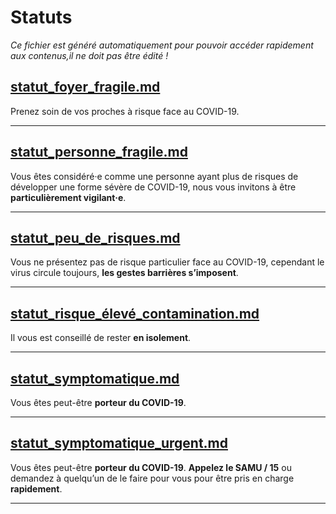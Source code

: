 
# Statuts

*Ce fichier est généré automatiquement pour pouvoir accéder rapidement aux contenus,il ne doit pas être édité !*


## [statut_foyer_fragile.md](statut_foyer_fragile.md)

Prenez soin de vos proches à risque face au COVID-19.


---


## [statut_personne_fragile.md](statut_personne_fragile.md)

Vous êtes considéré·e comme une personne ayant plus de risques de développer une forme sévère de COVID-19, nous vous invitons à être **particulièrement vigilant·e**.


---


## [statut_peu_de_risques.md](statut_peu_de_risques.md)

Vous ne présentez pas de risque particulier face au COVID-19, cependant le virus circule toujours, **les gestes barrières s’imposent**.


---


## [statut_risque_élevé_contamination.md](statut_risque_élevé_contamination.md)

Il vous est conseillé de rester **en isolement**.


---


## [statut_symptomatique.md](statut_symptomatique.md)

Vous êtes peut-être **porteur du COVID-19**.


---


## [statut_symptomatique_urgent.md](statut_symptomatique_urgent.md)

Vous êtes peut-être **porteur du COVID-19**. **Appelez le SAMU / 15** ou demandez à quelqu’un de le faire pour vous pour être pris en charge **rapidement**.


---

